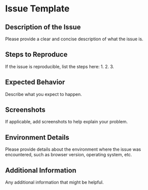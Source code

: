 # Issue Template

## Description of the Issue
Please provide a clear and concise description of what the issue is.

## Steps to Reproduce
If the issue is reproducible, list the steps here:
1. 
2. 
3. 

## Expected Behavior
Describe what you expect to happen.

## Screenshots
If applicable, add screenshots to help explain your problem.

## Environment Details
Please provide details about the environment where the issue was encountered, such as browser version, operating system, etc.

## Additional Information
Any additional information that might be helpful.
